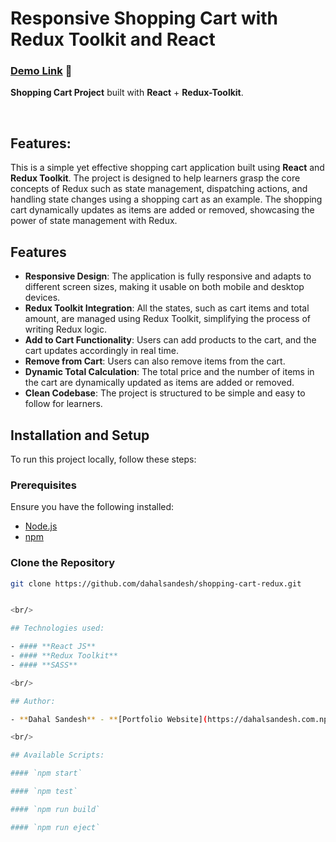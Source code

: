 # Responsive Shopping Cart with Redux Toolkit and React

### [Demo Link](https://dahalsandesh.github.io/shopping-cart-redux/) 🔗

**Shopping Cart Project** built with **React** + **Redux-Toolkit**.

<br/>

## Features:

This is a simple yet effective shopping cart application built using **React** and **Redux Toolkit**. The project is designed to help learners grasp the core concepts of Redux such as state management, dispatching actions, and handling state changes using a shopping cart as an example. The shopping cart dynamically updates as items are added or removed, showcasing the power of state management with Redux.

## Features

- **Responsive Design**: The application is fully responsive and adapts to different screen sizes, making it usable on both mobile and desktop devices.
- **Redux Toolkit Integration**: All the states, such as cart items and total amount, are managed using Redux Toolkit, simplifying the process of writing Redux logic.
- **Add to Cart Functionality**: Users can add products to the cart, and the cart updates accordingly in real time.
- **Remove from Cart**: Users can also remove items from the cart.
- **Dynamic Total Calculation**: The total price and the number of items in the cart are dynamically updated as items are added or removed.
- **Clean Codebase**: The project is structured to be simple and easy to follow for learners.

## Installation and Setup

To run this project locally, follow these steps:

### Prerequisites

Ensure you have the following installed:

- [Node.js](https://nodejs.org/)
- [npm](https://www.npmjs.com/)

### Clone the Repository

```bash
git clone https://github.com/dahalsandesh/shopping-cart-redux.git


<br/>

## Technologies used:

- #### **React JS**
- #### **Redux Toolkit**
- #### **SASS**

<br/>

## Author:

- **Dahal Sandesh** - **[Portfolio Website](https://dahalsandesh.com.np)**, **[Linkedin](https://linkedin.com/in/sandesh-dahal-56b910255/%22)**

<br/>

## Available Scripts:

#### `npm start`

#### `npm test`

#### `npm run build`

#### `npm run eject`
```
